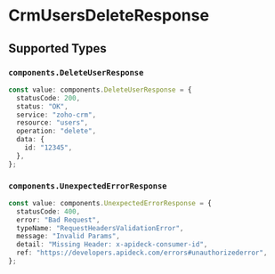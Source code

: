 # CrmUsersDeleteResponse


## Supported Types

### `components.DeleteUserResponse`

```typescript
const value: components.DeleteUserResponse = {
  statusCode: 200,
  status: "OK",
  service: "zoho-crm",
  resource: "users",
  operation: "delete",
  data: {
    id: "12345",
  },
};
```

### `components.UnexpectedErrorResponse`

```typescript
const value: components.UnexpectedErrorResponse = {
  statusCode: 400,
  error: "Bad Request",
  typeName: "RequestHeadersValidationError",
  message: "Invalid Params",
  detail: "Missing Header: x-apideck-consumer-id",
  ref: "https://developers.apideck.com/errors#unauthorizederror",
};
```


